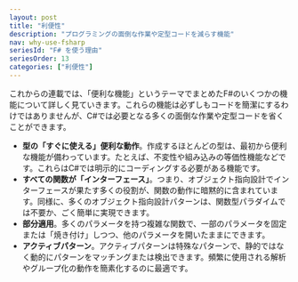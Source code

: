 ```yaml
---
layout: post
title: "利便性"
description: "プログラミングの面倒な作業や定型コードを減らす機能"
nav: why-use-fsharp
seriesId: "F# を使う理由"
seriesOrder: 13
categories: ["利便性"]
---
```


これからの連載では、「便利な機能」というテーマでまとめたF#のいくつかの機能について詳しく見ていきます。これらの機能は必ずしもコードを簡潔にするわけではありませんが、C#では必要となる多くの面倒な作業や定型コードを省くことができます。

* **型の「すぐに使える」便利な動作**。作成するほとんどの型は、最初から便利な機能が備わっています。たとえば、不変性や組み込みの等価性機能などです。これらはC#では明示的にコーディングする必要がある機能です。
* **すべての関数が「インターフェース」**。つまり、オブジェクト指向設計でインターフェースが果たす多くの役割が、関数の動作に暗黙的に含まれています。同様に、多くのオブジェクト指向設計パターンは、関数型パラダイムでは不要か、ごく簡単に実現できます。
* **部分適用**。多くのパラメータを持つ複雑な関数で、一部のパラメータを固定または「焼き付け」しつつ、他のパラメータを開いたままにできます。
* **アクティブパターン**。アクティブパターンは特殊なパターンで、静的ではなく動的にパターンをマッチングまたは検出できます。頻繁に使用される解析やグループ化の動作を簡素化するのに最適です。
